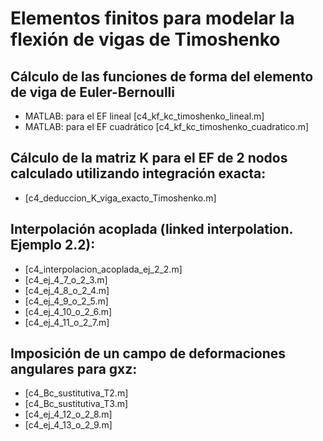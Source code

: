 # Elementos finitos para modelar la flexión de vigas de Timoshenko

## Cálculo de las funciones de forma del elemento de viga de Euler-Bernoulli
* MATLAB: para el EF lineal [c4_kf_kc_timoshenko_lineal.m]
* MATLAB: para el EF cuadrático [c4_kf_kc_timoshenko_cuadratico.m]

##  Cálculo de la matriz K para el EF de 2 nodos calculado utilizando integración exacta:
* [c4_deduccion_K_viga_exacto_Timoshenko.m]



## Interpolación acoplada (linked interpolation. Ejemplo 2.2):
* [c4_interpolacion_acoplada_ej_2_2.m]
* [c4_ej_4_7_o_2_3.m] 
* [c4_ej_4_8_o_2_4.m] 
* [c4_ej_4_9_o_2_5.m] 
* [c4_ej_4_10_o_2_6.m]
* [c4_ej_4_11_o_2_7.m]

## Imposición de un campo de deformaciones angulares para gxz:
* [c4_Bc_sustitutiva_T2.m]
* [c4_Bc_sustitutiva_T3.m] 
* [c4_ej_4_12_o_2_8.m]
* [c4_ej_4_13_o_2_9.m]